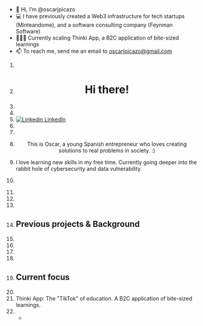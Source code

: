 - 👋 Hi, I’m @oscarjpicazo
- 💻 I have previously created a Web3 infrastructure for tech startups (Minteandome), and a software consulting company (Feynman Software)
- 👨🏽‍💻 Currently scaling Thinki App, a B2C application of bite-sized learnings
- 📫 To reach me, send me an email to oscarjpicazo@gmail.com

1. <div align="center">
2.   <h1 align="center">Hi there!</h1>
3. </div>
4. 
5. [![Linkedin]([https://i.sstatic.net/gVE0j.png](https://img.shields.io/badge/LinkedIn-0077B5?style=for-the-badge&logo=linkedin&logoColor=white)) LinkedIn]([https://www.linkedin.com/](https://www.linkedin.com/in/oscarjpicazo/))
6. 
7. <div>
8.   <p align="center">This is Oscar, a young Spanish entrepreneur who loves ​​creating solutions to real problems in society. :)
9. I love learning new skills in my free time. Currently going deeper into the rabbit hole of cybersecurity and data vulnerability. 
10. </p>  
11. </div>
12. 
13. 
14. ## Previous projects & Background
15. 
16. 
17. 
18. 
19. ## Current focus
20. 
21. Thinki App: The "TikTok" of education. A B2C application of bite-sized learnings.
22. - 


